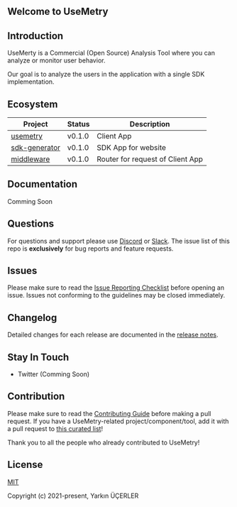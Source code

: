 ## Welcome to UseMetry

## Introduction
UseMerty is a Commercial (Open Source) Analysis Tool where you can analyze or monitor user behavior.

Our goal is to analyze the users in the application with a single SDK implementation.

## Ecosystem

| Project           | Status | Description |
|-------------------|--------|-------------|
| [usemetry]        | v0.1.0 | Client App |
| [sdk-generator]   | v0.1.0 | SDK App for website |
| [middleware]      | v0.1.0 | Router for request of Client App |

[usemetry]: https://github.com/usemetry/usemetry
[sdk-generator]: https://github.com/usemetry/sdk-generator
[middleware]: https://github.com/usemetry/middleware

## Documentation

Comming Soon

## Questions

For questions and support please use [Discord](https://discord.gg/2skedcWF) or [Slack](https://join.slack.com/t/usemetry/shared_invite/zt-lz1114sw-BVRBjDSNvjm97eZ2f1~bOQ). The issue list of this repo is **exclusively** for bug reports and feature requests.

## Issues

Please make sure to read the [Issue Reporting Checklist](https://github.com/usemetry/client/blob/dev/.github/CONTRIBUTING.md#issue-reporting-guidelines) before opening an issue. Issues not conforming to the guidelines may be closed immediately.

## Changelog

Detailed changes for each release are documented in the [release notes](https://github.com/usemetry/client/releases).

## Stay In Touch

- Twitter (Comming Soon)

## Contribution

Please make sure to read the [Contributing Guide](https://github.com/usemetry/client/blob/main/.github/CONTRIBUTING.md) before making a pull request. If you have a UseMetry-related project/component/tool, add it with a pull request to [this curated list](https://github.com/client/awesome-client)!

Thank you to all the people who already contributed to UseMetry!

<!--<a href="https://github.com/usemetry/client/graphs/contributors"><img src="https://opencollective.com/usemetry/contributors.svg?width=890" /></a>-->

## License

[MIT](https://opensource.org/licenses/MIT)

Copyright (c) 2021-present, Yarkın ÜÇERLER
